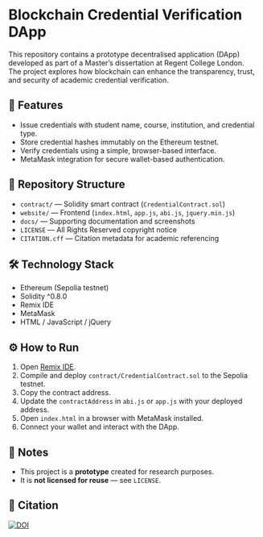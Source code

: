 # Blockchain Credential Verification DApp

This repository contains a prototype decentralised application (DApp) developed as part of a Master’s dissertation at Regent College London.  
The project explores how blockchain can enhance the transparency, trust, and security of academic credential verification.

## 🚀 Features
- Issue credentials with student name, course, institution, and credential type.
- Store credential hashes immutably on the Ethereum testnet.
- Verify credentials using a simple, browser-based interface.
- MetaMask integration for secure wallet-based authentication.

## 📂 Repository Structure
- `contract/` — Solidity smart contract (`CredentialContract.sol`)
- `website/` — Frontend (`index.html`, `app.js`, `abi.js`, `jquery.min.js`)
- `docs/` — Supporting documentation and screenshots
- `LICENSE` — All Rights Reserved copyright notice
- `CITATION.cff` — Citation metadata for academic referencing

## 🛠️ Technology Stack
- Ethereum (Sepolia testnet)
- Solidity ^0.8.0
- Remix IDE
- MetaMask
- HTML / JavaScript / jQuery

## ⚙️ How to Run
1. Open [Remix IDE](https://remix.ethereum.org/).
2. Compile and deploy `contract/CredentialContract.sol` to the Sepolia testnet.
3. Copy the contract address.
4. Update the `contractAddress` in `abi.js` or `app.js` with your deployed address.
5. Open `index.html` in a browser with MetaMask installed.
6. Connect your wallet and interact with the DApp.

## 📖 Notes
- This project is a **prototype** created for research purposes.
- It is **not licensed for reuse** — see `LICENSE`.

## 📌 Citation
[![DOI](https://zenodo.org/badge/DOI/10.5281/zenodo.1234567.svg)](https://doi.org/10.5281/zenodo.17209913)


